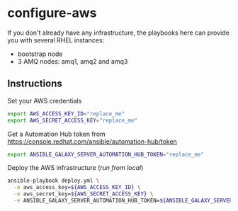 # configure-aws

If you don't already have any infrastructure, the playbooks here can provide you with several RHEL instances:
- bootstrap node
- 3 AMQ nodes: amq1, amq2 and amq3

## Instructions

Set your AWS credentials
```bash
export AWS_ACCESS_KEY_ID="replace_me"
export AWS_SECRET_ACCESS_KEY="replace_me"
```

Get a Automation Hub token from https://console.redhat.com/ansible/automation-hub/token
```bash
export ANSIBLE_GALAXY_SERVER_AUTOMATION_HUB_TOKEN="replace_me"
```

Deploy the AWS infrastructure (_run from local_)
```bash
ansible-playbook deploy.yml \
  -e aws_access_key=${AWS_ACCESS_KEY_ID} \
  -e aws_secret_key=${AWS_SECRET_ACCESS_KEY} \
  -e ANSIBLE_GALAXY_SERVER_AUTOMATION_HUB_TOKEN=${ANSIBLE_GALAXY_SERVER_AUTOMATION_HUB_TOKEN}
```